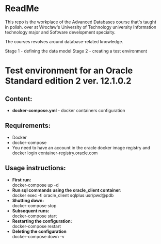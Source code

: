 # ReadMe

This repo is the workplace of the Advanced Databases course that's taught in polish. over at Wrocław's University of Technology university Information technology major and Software development specialty.

The courses revolves around database-related knowledge.

Stage 1 - defining the data model
Stage 2 - creating a test environment

# Test environment for an Oracle Standard edition 2 ver. 12.1.0.2

## Content:

- **docker-compose.yml** - docker containers configuration

## Requirements:

- Docker
- docker-compose
- You need to have an account in the oracle docker image registry and docker login container-registry.oracle.com

## Usage instructions:

- **First run:**  
  docker-compose up -d
- **Run sql commands using the oracle_client container:**  
  docker exec -ti oracle_client sqlplus usr/pwd@pdb
- **Shutting down:**  
  docker-compose stop
- **Subsequent runs:**  
  docker-compose start
- **Restarting the configuration:**  
  docker-compose restart
- **Deleting the configuration**  
  docker-compose down -v
